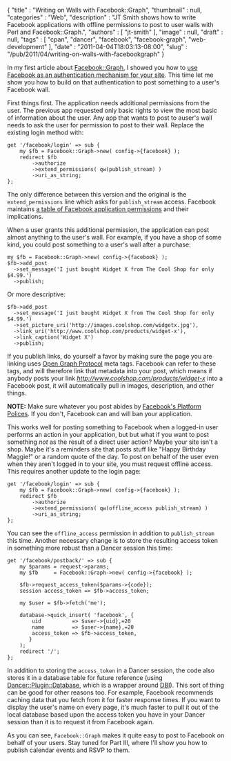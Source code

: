 {
   "title" : "Writing on Walls with Facebook::Graph",
   "thumbnail" : null,
   "categories" : "Web",
   "description" : "JT Smith shows how to write Facebook applications with offline permissions to post to user walls with Perl and Facebook::Graph.",
   "authors" : [
      "jt-smith"
   ],
   "image" : null,
   "draft" : null,
   "tags" : [
      "cpan",
      "dancer",
      "facebook",
      "facebook-graph",
      "web-development"
   ],
   "date" : "2011-04-04T18:03:13-08:00",
   "slug" : "/pub/2011/04/writing-on-walls-with-facebookgraph"
}





In my first article about
[Facebook::Graph](http://search.cpan.org/perldoc?Facebook::Graph), I
showed you how to [use Facebook as an authentication mechanism for your
site](/media/_pub_2011_04_writing-on-walls-with-facebookgraph/facebook-authentication-with-perl-and-facebookgraph.html).
This time let me show you how to build on that authentication to post
something to a user's Facebook wall.

First things first. The application needs additional permissions from
the user. The previous app requested only basic rights to view the most
basic of information about the user. Any app that wants to post to
auser's wall needs to ask the user for permission to post to their wall.
Replace the existing login method with:

    get '/facebook/login' => sub {
        my $fb = Facebook::Graph->new( config->{facebook} );
        redirect $fb
            ->authorize
            ->extend_permissions( qw(publish_stream) )
            ->uri_as_string;
    };

The only difference between this version and the original is the
`extend_permissions` line which asks for `publish_stream` access.
Facebook maintains [a table of Facebook application
permissions](http://developers.facebook.com/docs/authentication/permissions/)
and their implications.

When a user grants this additional permission, the application can post
almost anything to the user's wall. For example, if you have a shop of
some kind, you could post something to a user's wall after a purchase:

    my $fb = Facebook::Graph->new( config->{facebook} );
    $fb->add_post
      ->set_message('I just bought Widget X from The Cool Shop for only $4.99.')
      ->publish;

Or more descriptive:

    $fb->add_post
      ->set_message('I just bought Widget X from The Cool Shop for only $4.99.')
      ->set_picture_uri('http://images.coolshop.com/widgetx.jpg'),
      ->link_uri('http://www.coolshop.com/products/widget-x'),
      ->link_caption('Widget X')
      ->publish;

If you publish links, do yourself a favor by making sure the page you
are linking uses [Open Graph Protocol](http://ogp.me/) meta tags.
Facebook can refer to these tags, and will therefore link that metadata
into your post, which means if anybody posts your link
*http://www.coolshop.com/products/widget-x* into a Facebook post, it
will automatically pull in images, description, and other things.

**NOTE:** Make sure whatever you post abides by [Facebook's Platform
Polices](http://developers.facebook.com/policy/). If you don't, Facebook
can and will ban your application.

This works well for posting something to Facebook when a logged-in user
performs an action in your application, but but what if you want to post
something *not* as the result of a direct user action? Maybe your site
isn't a shop. Maybe it's a reminders site that posts stuff like "Happy
Birthday Maggie!" or a random quote of the day. To post on behalf of the
user even when they aren't logged in to your site, you must request
offline access. This requires another update to the login page:

    get '/facebook/login' => sub {
        my $fb = Facebook::Graph->new( config->{facebook} );
        redirect $fb
            ->authorize
            ->extend_permissions( qw(offline_access publish_stream) )
            ->uri_as_string;
    };

You can see the `offline_access` permission in addition to
`publish_stream` this time. Another necessary change is to store the
resulting access token in something more robust than a Dancer session
this time:

    get '/facebook/postback/' => sub {
        my $params = request->params;
        my $fb     = Facebook::Graph->new( config->{facebook} );

        $fb->request_access_token($params->{code});
        session access_token => $fb->access_token;

        my $user = $fb->fetch('me');

        database->quick_insert( 'facebook', {
            uid          => $user->{uid},=20
            name         => $user->{name},=20
            access_token => $fb->access_token,
           }
        );
        redirect '/';
    };

In addition to storing the `access_token` in a Dancer session, the code
also stores it in a database table for future reference (using
[Dancer::Plugin::Database](http://search.cpan.org/perldoc?Dancer::Plugin::Database),
which is a wrapper around [DBI](http://search.cpan.org/perldoc?DBI)).
This sort of thing can be good for other reasons too. For example,
Facebook recommends caching data that you fetch from it for faster
response times. If you want to display the user's name on every page,
it's much faster to pull it out of the local database based upon the
access token you have in your Dancer session than it is to request it
from Facebook again.

As you can see, `Facebook::Graph` makes it quite easy to post to
Facebook on behalf of your users. Stay tuned for Part III, where I'll
show you how to publish calendar events and RSVP to them.


